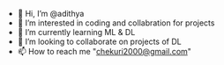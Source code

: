 - 👋 Hi, I’m @adithya
- 👀 I’m interested in coding and collabration for projects
- 🌱 I’m currently learning ML & DL
- 💞️ I’m looking to collaborate on projects of DL
- 📫 How to reach me "chekuri2000@gmail.com"



